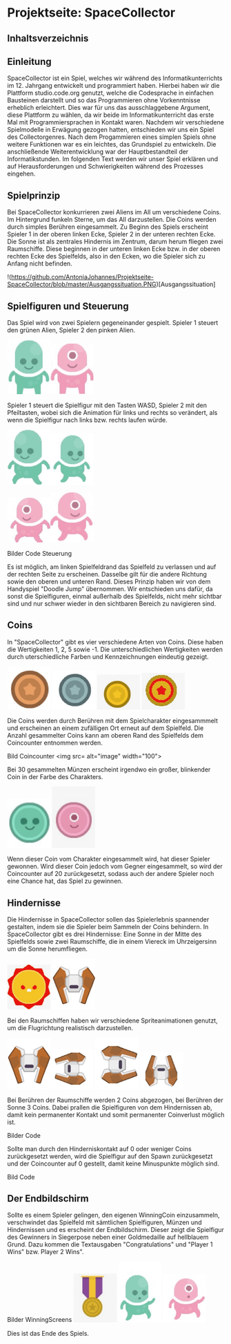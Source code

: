 # Projektseite: SpaceCollector

## Inhaltsverzeichnis




## Einleitung
SpaceCollector ist ein Spiel, welches wir während des Informatikunterrichts im 12. Jahrgang entwickelt und programmiert haben. Hierbei haben wir die Plattform studio.code.org genutzt, welche die Codesprache in einfachen Bausteinen darstellt und so das Programmieren ohne Vorkenntnisse erheblich erleichtert. Dies war für uns das ausschlaggebene Argument, diese Plattform zu wählen, da wir beide im Informatikunterricht das erste Mal mit Programmiersprachen in Kontakt waren. Nachdem wir verschiedene Spielmodelle in Erwägung gezogen hatten, entschieden wir uns ein Spiel des Collectorgenres. Nach dem Progammieren eines simplen Spiels ohne weitere Funktionen war es ein leichtes, das Grundspiel zu entwickeln. Die anschließende Weiterentwicklung war der Hauptbestandteil der Informatikstunden.
Im folgenden Text werden wir unser Spiel erklären und auf Herausforderungen und Schwierigkeiten während des Prozesses eingehen.

## Spielprinzip
Bei SpaceCollector konkurrieren zwei Aliens im All um verschiedene Coins. Im Hintergrund funkeln Sterne, um das All darzustellen. Die Coins werden durch simples Berühren eingesammelt. 
Zu Beginn des Spiels erscheint Spieler 1 in der oberen linken Ecke, Spieler 2 in der unteren rechten Ecke. Die Sonne ist als zentrales Hindernis im Zentrum, darum herum fliegen zwei Raumschiffe. Diese beginnen in der unteren linken Ecke bzw. in der oberen rechten Ecke des Spielfelds, also in den Ecken, wo die Spieler sich zu Anfang nicht befinden.

!(https://github.com/AntoniaJohannes/Projektseite-SpaceCollector/blob/master/Ausgangssituation.PNG)[Ausgangssituation]


## Spielfiguren und Steuerung
Das Spiel wird von zwei Spielern gegeneinander gespielt. Spieler 1 steuert den grünen Alien, Spieler 2 den pinken Alien.

<img src="https://github.com/AntoniaJohannes/Projektseite-SpaceCollector/blob/master/Player1.jpeg" alt="image" width="100"><img src="https://github.com/AntoniaJohannes/Projektseite-SpaceCollector/blob/master/Player2.jpeg" alt="image" width="100">

Spieler 1 steuert die Spielfigur mit den Tasten WASD, Spieler 2 mit den Pfeiltasten, wobei sich die Animation für links und rechts so verändert, als wenn die Spielfigur nach links bzw. rechts laufen würde.

<img src="https://github.com/AntoniaJohannes/Projektseite-SpaceCollector/blob/master/Player1L.jpeg" alt="image" width="100"><img src="https://github.com/AntoniaJohannes/Projektseite-SpaceCollector/blob/master/Player1R.jpeg" alt="image" width="100">

<img src="https://github.com/AntoniaJohannes/Projektseite-SpaceCollector/blob/master/Player2L.jpeg" alt="image" width="100"><img src="https://github.com/AntoniaJohannes/Projektseite-SpaceCollector/blob/master/Player2R.jpeg" alt="image" width="100">

Bilder Code Steuerung

Es ist möglich, am linken Spielfeldrand das Spielfeld zu verlassen und auf der rechten Seite zu erscheinen. Dasselbe gilt für die andere Richtung sowie den oberen und unteren Rand. Dieses Prinzip haben wir von dem Handyspiel "Doodle Jump" übernommen. Wir entschieden uns dafür, da sonst die Spielfiguren, einmal außerhalb des Spielfelds, nicht mehr sichtbar sind und nur schwer wieder in den sichtbaren Bereich zu navigieren sind. 

## Coins
In "SpaceCollector" gibt es vier verschiedene Arten von Coins. Diese haben die Wertigkeiten 1, 2, 5 sowie -1. Die unterschiedlichen Wertigkeiten werden durch uterschiedliche Farben und Kennzeichnungen eindeutig gezeigt.


<img src="https://github.com/AntoniaJohannes/Projektseite-SpaceCollector/blob/master/C1.jpeg" alt="image" width="100">

<img src="https://github.com/AntoniaJohannes/Projektseite-SpaceCollector/blob/master/C2.jpeg" alt="image" width="100">

<img src="https://github.com/AntoniaJohannes/Projektseite-SpaceCollector/blob/master/C5.jpeg" alt="image" width="100">

<img src="https://github.com/AntoniaJohannes/Projektseite-SpaceCollector/blob/master/BadC.jpeg" alt="image" width="100">

Die Coins werden durch Berühren mit dem Spielcharakter eingesammmelt und erscheinen an einem zufälligen Ort erneut auf dem Spielfeld. Die Anzahl gesammelter Coins kann am oberen Rand des Spielfelds dem Coincounter entnommen werden.

Bild Coincounter
<img src= alt="image" width="100">

Bei 30 gesammelten Münzen erscheint irgendwo ein großer, blinkender Coin in der Farbe des Charakters.


<img src="https://github.com/AntoniaJohannes/Projektseite-SpaceCollector/blob/master/WC1.jpeg" alt="image" width="100">

<img src="https://github.com/AntoniaJohannes/Projektseite-SpaceCollector/blob/master/WC2.jpeg" alt="image" width="100">

Wenn dieser Coin vom Charakter eingesammelt wird, hat dieser Spieler gewonnen. Wird dieser Coin jedoch vom Gegner eingesammelt, so wird der Coincounter auf 20 zurückgesetzt, sodass auch der andere Spieler noch eine Chance hat, das Spiel zu gewinnen. 

## Hindernisse
Die Hindernisse in SpaceCollector sollen das Spielerlebnis spannender gestalten, indem sie die Spieler beim Sammeln der Coins behindern. In SpaceCollector gibt es drei Hindernisse: Eine Sonne in der Mitte des Spielfelds sowie zwei Raumschiffe, die in einem Viereck im Uhrzeigersinn um die Sonne herumfliegen.

<img src="https://github.com/AntoniaJohannes/Projektseite-SpaceCollector/blob/master/H1.jpeg" alt="image" width="100">

<img src="https://github.com/AntoniaJohannes/Projektseite-SpaceCollector/blob/master/H2.jpeg" alt="image" width="100">

Bei den Raumschiffen haben wir verschiedene Spriteanimationen genutzt, um die Flugrichtung realistisch darzustellen.

<img src="https://github.com/AntoniaJohannes/Projektseite-SpaceCollector/blob/master/H2.jpeg" alt="image" width="100"><img src="https://github.com/AntoniaJohannes/Projektseite-SpaceCollector/blob/master/H2R.jpeg" alt="image" width="100">
<img src="https://github.com/AntoniaJohannes/Projektseite-SpaceCollector/blob/master/H2L.jpeg" alt="image" width="100">
<img src="https://github.com/AntoniaJohannes/Projektseite-SpaceCollector/blob/master/H2U.jpeg" alt="image" width="100">

Bei Berühren der Raumschiffe werden 2 Coins abgezogen, bei Berühren der Sonne 3 Coins. Dabei prallen die Spielfiguren von dem Hindernissen ab, damit kein permanenter Kontakt und somit permanenter Coinverlust möglich ist.

Bilder Code

Sollte man durch den Hinderniskontakt auf 0 oder weniger Coins zurückgesetzt werden, wird die Spielfigur auf den Spawn zurückgesetzt und der Coincounter auf 0 gestellt, damit keine Minuspunkte möglich sind.

Bild Code



## Der Endbildschirm
Sollte es einem Spieler gelingen, den eigenen WinningCoin einzusammeln, verschwindet das Spielfeld mit sämtlichen Spielfiguren, Münzen und Hindernissen und es erscheint der Endbildschirm. Dieser zeigt die Spielfigur des Gewinners in Siegerpose neben einer Goldmedaille auf hellblauem Grund. Dazu kommen die Textausgaben "Congratulations" und "Player 1 Wins" bzw. Player 2 Wins". 

Bilder WinningScreens
<img src="https://github.com/AntoniaJohannes/Projektseite-SpaceCollector/blob/master/M.jpeg" alt="image" width="100">
<img src="https://github.com/AntoniaJohannes/Projektseite-SpaceCollector/blob/master/Player1W.jpeg" alt="image" width="100">
<img src="https://github.com/AntoniaJohannes/Projektseite-SpaceCollector/blob/master/Player2W.jpeg" alt="image" width="100">

Dies ist das Ende des Spiels.
